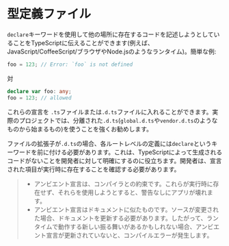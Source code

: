 # 型定義ファイル

`declare`キーワードを使用して他の場所に存在するコードを記述しようとしていることをTypeScriptに伝えることができます\(例えば、JavaScript/CoffeeScript/ブラウザやNode.jsのようなランタイム\)。簡単な例:

```typescript
foo = 123; // Error: `foo` is not defined
```

対

```typescript
declare var foo: any;
foo = 123; // allowed
```

これらの宣言を `.ts`ファイルまたは`.d.ts`ファイルに入れることができます。実際のプロジェクトでは、分離された`.d.ts`\(`global.d.ts`や`vendor.d.ts`のようなものから始まるもの\)を使うことを強くお勧めします。

ファイルの拡張子が`.d.ts`の場合、各ルートレベルの定義には`declare`というキーワードを前に付ける必要があります。これは、TypeScriptによって生成されるコードがないことを開発者に対して明確にするのに役立ちます。開発者は、宣言された項目が実行時に存在することを確認する必要があります。

> * アンビエント宣言は、コンパイラとの約束です。これらが実行時に存在せず、それらを使用しようとすると、警告なしにアプリが壊れます。
> * アンビエント宣言はドキュメントに似たものです。ソースが変更された場合、ドキュメントを更新する必要があります。したがって、ランタイムで動作する新しい振る舞いがあるかもしれない場合、アンビエント宣言が更新されていないと、コンパイルエラーが発生します。

